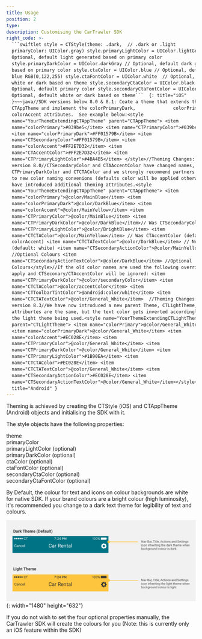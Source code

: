 ```yaml
---
title: Usage
position: 2
type:
description: Customising the CarTrawler SDK
right_code: >-
  ```swiftlet style = CTStyle(theme: .dark,  // .dark or .light          
  primaryColor: UIColor.gray) style.primaryLightColor = UIColor.lightGray //
  Optional, default light generated based on primary color
  style.primaryDarkColor = UIColor.darkGray // Optional, default dark generated
  based on primary color style.ctaColor = UIColor.blue // Optional, default iOS
  blue RGB(0,122,255) style.ctaFontColor = UIColor.white  // Optional, default
  white or dark based on theme style.secondaryCtaColor = UIColor.black //
  Optional, default primary color style.secondaryCtaFontColor = UIColor.white //
  Optional, default white or dark based on theme```  {: title="iOS"
  }~~~java//SDK versions below 8.0 & 8.1: Ceate a theme that extends the
  CTAppTheme and implement the colorPrimaryDark,              colorPrimary and
  colorAccent attributes.  See example below:<style
  name="YourThemeExtendingCTAppTheme" parent="CTAppTheme"> <item
  name="colorPrimary">#039be5</item> <item name="CTPrimaryColor">#039be5</item>
  <item name="colorPrimaryDark">#FF01579B</item> <item
  name="CTSecondaryColor">#FF01579B</item> <item
  name="colorAccent">#FF2E7D32</item> <item
  name="CTAccentColor">#FF2E7D32</item> <item
  name="CTPrimaryLightColor">#4BA4B5</item> </style>//Theming Changes: SDK
  version 8.0//CTSecondaryColor and CTAAccentColor have changed names, to
  CTPrimaryDarkColor and CTCTAColor and we strongly recommend partners to move
  to new color naming convenions (defaults color will be applied otherwise). We
  have introduced additional theming attributes.<style
  name="YourThemeExtendingCTAppTheme" parent="CTAppTheme"> <item
  name="colorPrimary">@color/MainBlue</item> <item
  name="colorPrimaryDark">@color/DarkBlue</item> <item
  name="colorAccent">@color/MainYellow</item> <item
  name="CTPrimaryColor">@color/MainBlue</item> <item
  name="CTPrimaryDarkColor">@color/DarkBlue</item>// Was CTSecondaryColor <item
  name="CTPrimaryLightColor">@color/BrightBlue</item> <item
  name="CTCTAColor">@color/MainYellow</item> // Was CTAccentColor (default:
  colorAccent) <item name="CTCTATextColor">@color/DarkBlue</item> // New color
  (default: white) <item name="CTSecondaryActionColor">@color/MainYellow</item>
  //Optional Colours <item
  name="CTSecondaryActionTextColor">@color/DarkBlue</item> //Optional
  Colours</style>//If the old color names are used the following overrides will
  apply and CTSeconary/CTAccentColor will be ignored: <item
  name="CTPrimaryDarkColor">@color/secondaryColor</item> <item
  name="CTCTAColor">@color/accentColor</item> <item
  name="CTToolbarTintColor">@android:color/white</item> <item
  name="CTCTATextColor">@color/General_White</item>  //Theming Changes: SDK
  version 8.3//We have now introduced a new parent Theme, CTLightTheme, the
  attriburtes are the same, but the text color gets inverted accordingly, due to
  the light theme being used.<style name="YourThemeExtendingCTLightTheme"
  parent="CTLightTheme"> <item name="colorPrimary">@color/General_White</item>
  <item name="colorPrimaryDark">@color/General_White</item> <item
  name="colorAccent">#EC028E</item> <item
  name="CTPrimaryColor">@color/General_White</item> <item
  name="CTPrimaryDarkColor">@color/General_White</item> <item
  name="CTPrimaryLightColor">#1B90EA</item> <item
  name="CTCTAColor">#EC028E</item> <item
  name="CTCTATextColor">@color/General_White</item> <item
  name="CTSecondaryActionColor">#EC028E</item> <item
  name="CTSecondaryActionTextColor">@color/General_White</item></style>  ~~~{:
  title="Android" }
---
```


Theming is achieved by creating the CTStyle (iOS) and CTAppTheme (Android) objects and initialising the SDK with it.

The style objects have the following properties:

theme<br>primaryColor<br>primaryLightColor (optional)<br>primaryDarkColor (optional)<br>ctaColor (optional)<br>ctaFontColor (optional)<br>secondaryCtaColor (optional)<br>secondaryCtaFontColor (optional)

By Default, the colour for text and icons on colour backgrounds are white for native SDK. If your brand colours are a bright colour (high luminosity), it's recommended you change to a dark text theme for legibility of text and colours.

![](/uploads/theming-example.png){: width="1480" height="632"}

If you do not wish to set the four optional properties manually, the CarTrawler SDK will create the colours for you (Note: this is currently only an iOS feature within the SDK)